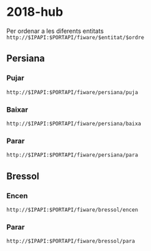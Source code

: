 # 2018-hub

Per ordenar a les diferents entitats 
`http://$IPAPI:$PORTAPI/fiware/$entitat/$ordre`

## Persiana
### Pujar
`http://$IPAPI:$PORTAPI/fiware/persiana/puja`
### Baixar
`http://$IPAPI:$PORTAPI/fiware/persiana/baixa`
### Parar
`http://$IPAPI:$PORTAPI/fiware/persiana/para`

## Bressol
### Encen
`http://$IPAPI:$PORTAPI/fiware/bressol/encen`
### Parar
`http://$IPAPI:$PORTAPI/fiware/bressol/para`

